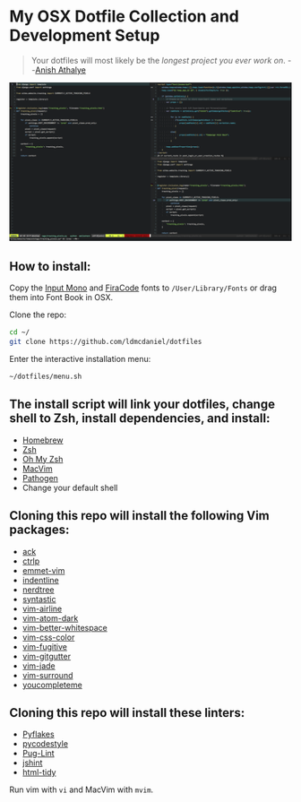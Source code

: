 # My OSX Dotfile Collection and Development Setup

>Your dotfiles will most likely be the *longest project you ever work on*. 
--[Anish Athalye](http://www.anishathalye.com/2014/08/03/managing-your-dotfiles/)

![Screenshot](https://raw.githubusercontent.com/ldmcdaniel/dotfiles/master/images/screenshot.png)

## How to install:
Copy the [Input Mono](http://input.fontbureau.com/download/) and [FiraCode](https://github.com/tonsky/FiraCode/releases/download/1.204/FiraCode_1.204.zip) fonts to `/User/Library/Fonts` or drag them into Font Book in OSX.

Clone the repo:
```bash
cd ~/
git clone https://github.com/ldmcdaniel/dotfiles
```

Enter the interactive installation menu:
```bash
~/dotfiles/menu.sh
```

## The install script will link your dotfiles, change shell to Zsh, install dependencies, and install: 
  * [Homebrew](https://brew.sh/)
  * [Zsh](https://github.com/robbyrussell/oh-my-zsh/wiki/Installing-ZSH)
  * [Oh My Zsh](https://github.com/robbyrussell/oh-my-zsh)
  * [MacVim](https://github.com/macvim-dev/macvim)
  * [Pathogen](https://github.com/tpope/vim-pathogen)
  * Change your default shell

## Cloning this repo will install the following Vim packages:
  * [ack](https://github.com/mileszs/ack.vim)
  * [ctrlp](https://github.com/kien/ctrlp.vim)
  * [emmet-vim](https://github.com/mattn/emmet-vim)
  * [indentline](https://github.com/yggdroot/indentline)
  * [nerdtree](https://github.com/scrooloose/nerdtree)
  * [syntastic](https://github.com/scrooloose/syntastic)
  * [vim-airline](https://github.com/bling/vim-airline)
  * [vim-atom-dark](https://github.com/ap/vim-css-colo://github.com/gosukiwi/vim-atom-dark)
  * [vim-better-whitespace](https://github.com/ntpeters/vim-better-whitespace)
  * [vim-css-color](https://github.com/ap/vim-css-color)
  * [vim-fugitive](https://github.com/tpope/vim-fugitive)
  * [vim-gitgutter](https://github.com/airblade/vim-gitgutter)
  * [vim-jade](https://github.com/digitaltoad/vim-jade)
  * [vim-surround](https://github.com/tpope/vim-surround)
  * [youcompleteme](https://github.com/valloric/youcompleteme)

## Cloning this repo will install these linters:
  * [Pyflakes](https://pypi.python.org/pypi/pyflakes)
  * [pycodestyle](https://github.com/PyCQA/pycodestyle)
  * [Pug-Lint](https://github.com/pugjs/pug-lint)
  * [jshint](http://jshint.com/install/)
  * [html-tidy](http://www.html-tidy.org/)

Run vim with `vi` and MacVim with `mvim`.
